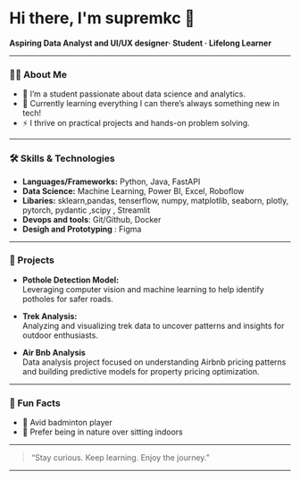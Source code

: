 # Hi there, I'm supremkc 👋

**Aspiring Data Analyst and UI/UX designer· Student · Lifelong Learner**

---

### 👩‍💻 About Me

- 🔬 I’m a student passionate about data science and analytics.
- 🌱 Currently learning everything I can there’s always something new in tech!
- ⚡ I thrive on practical projects and hands-on problem solving.

---

### 🛠️ Skills & Technologies

- **Languages/Frameworks:** Python, Java, FastAPI
- **Data Science:** Machine Learning, Power BI, Excel, Roboflow
- **Libaries:** sklearn,pandas, tenserflow, numpy, matplotlib, seaborn, plotly, pytorch, pydantic ,scipy , Streamlit
- **Devops and tools**: Git/Github, Docker
- **Desigh and Prototyping** : Figma
---
### 🚀 Projects

- **Pothole Detection Model:**  
  Leveraging computer vision and machine learning to help identify potholes for safer roads.

- **Trek Analysis:**  
  Analyzing and visualizing trek data to uncover patterns and insights for outdoor enthusiasts.

 - **Air Bnb Analysis**
  <br>Data analysis project focused on understanding Airbnb pricing patterns and building predictive models for property pricing optimization.

---

### 🌳 Fun Facts

- 🏸 Avid badminton player
- 🌲 Prefer being in nature over sitting indoors

---

> “Stay curious. Keep learning. Enjoy the journey.”

---

<!--
Add social links or contact info here if you wish in the future!
-->

